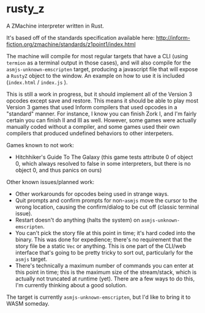 # rusty_z

A ZMachine interpreter written in Rust.

It's based off of the standards specification available here: http://inform-fiction.org/zmachine/standards/z1point1/index.html

The machine will compile for most regular targets that have a CLI (using `termion` as a terminal output in those cases), and will also compile for the `asmjs-unknown-emscripten` target, producing a javascript file that will expose a `RustyZ` object to the window. An example on how to use it is included (`index.html` / `index.js` ).

This is still a work in progress, but it should implement all of the Version 3 opcodes except save and restore. This means it should be able to play most Version 3 games that used Inform compilers that used opcodes in a "standard" manner. For instance, I know you can finish Zork I, and I'm fairly certain you can finish II and III as well. However, some games were actually manually coded without a compiler, and some games used their own compilers that produced undefined behaviors to other interpeters.

Games known to not work:
* Hitchhiker's Guide To The Galaxy (this game tests attribute 0 of object 0, which always resolved to false in some interpreters, but there is no object 0, and thus panics on ours)

Other known issues/planned work:

* Other workarounds for opcodes being used in strange ways.
* Quit prompts and confirm prompts for non-`asmjs` move the cursor to the wrong location, causing the confirm/dialog to be cut off (classic terminal issue).
* Restart doesn't do anything (halts the system) on `asmjs-unknown-emscripten`. 
* You can't pick the story file at this point in time; it's hard coded into the binary. This was done for expedience; there's no requirement that the story file be a static `Vec` or anything. This is one part of the CLI/web interface that's going to be pretty tricky to sort out, particularly for the `asmjs` target.
* There's technically a maximum number of commands you can enter at this point in time; this is the maximum size of the stream/stack, which is actually not truncated at runtime (yet). There are a few ways to do this, I'm currently thinking about a good solution.

The target is currently `asmjs-unknown-emscripten`, but I'd like to bring it to WASM someday.




